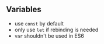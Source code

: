 ## Variables

- use `const` by default
- only use `let` if rebinding is needed
- `var` shouldn't be used in ES6
